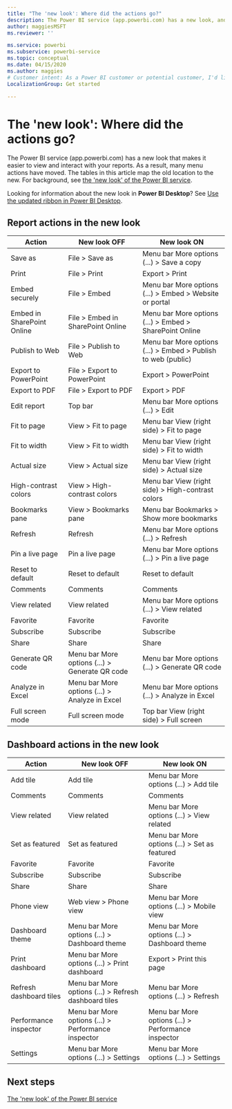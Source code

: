```yaml
---
title: "The 'new look': Where did the actions go?"
description: The Power BI service (app.powerbi.com) has a new look, and many actions have moved. This article features tables mapping the old locations to the new.
author: maggiesMSFT
ms.reviewer: ''

ms.service: powerbi
ms.subservice: powerbi-service
ms.topic: conceptual
ms.date: 04/15/2020
ms.author: maggies
# Customer intent: As a Power BI customer or potential customer, I'd like to know what the differences are between the previous look of the Power BI service and the new look
LocalizationGroup: Get started

---
```

# The 'new look': Where did the actions go?

The Power BI service (app.powerbi.com) has a new look that makes it easier to view and interact with your reports. As a result, many menu actions have moved. The tables in this article map the old location to the new. For background, see [the 'new look' of the Power BI service](service-new-look.md).

Looking for information about the new look in **Power BI Desktop**? See [Use the updated ribbon in Power BI Desktop](../create-reports/desktop-ribbon.md).

## Report actions in the new look

|Action  |New look OFF  |New look ON  |
|---------|---------|---------|
| Save as | File > Save as  | Menu bar More options (...) > Save a copy |
| Print | File > Print | Export > Print |
| Embed securely | File > Embed | Menu bar More options (...) > Embed > Website or portal |
| Embed in SharePoint Online | File > Embed in SharePoint Online | Menu bar More options (...) > Embed > SharePoint Online |
| Publish to Web | File > Publish to Web | Menu bar More options (...) > Embed > Publish to web (public) |
| Export to PowerPoint | File > Export to PowerPoint | Export > PowerPoint |
| Export to PDF | File > Export to PDF | Export > PDF |
|Edit report  | Top bar   | Menu bar More options (...) > Edit |
| Fit to page | View > Fit to page | Menu bar View (right side) > Fit to page |
| Fit to width | View > Fit to width | Menu bar View (right side) > Fit to width |
| Actual size | View > Actual size | Menu bar View (right side) > Actual size |
| High-contrast colors | View > High-contrast colors | Menu bar View (right side) > High-contrast colors |
| Bookmarks pane | View > Bookmarks pane |  Menu bar Bookmarks > Show more bookmarks |
| Refresh | Refresh | Menu bar More options (...) > Refresh |
| Pin a live page | Pin a live page | Menu bar More options (...) > Pin a live page |
| Reset to default | Reset to default | Reset to default |
| Comments | Comments | Comments |
| View related | View related | Menu bar More options (...) > View related |
| Favorite | Favorite | Favorite |
| Subscribe | Subscribe |Subscribe |
| Share | Share | Share |
| Generate QR code | Menu bar More options (...) > Generate QR code | Menu bar More options (...) > Generate QR code |
| Analyze in Excel | Menu bar More options (...) > Analyze in Excel | Menu bar More options (...) > Analyze in Excel |
| Full screen mode | Full screen mode | Top bar View (right side) > Full screen |

## Dashboard actions in the new look

|Action  |New look OFF  |New look ON  |
|---------|---------|---------|
| Add tile | Add tile | Menu bar More options (...) > Add tile |
| Comments | Comments | Comments |
| View related | View related | Menu bar More options (...) > View related |
| Set as featured | Set as featured| Menu bar More options (...) > Set as featured|
| Favorite | Favorite | Favorite |
| Subscribe | Subscribe |Subscribe |
| Share | Share | Share |
| Phone view | Web view > Phone view | Menu bar More options (...) > Mobile view |
| Dashboard theme | Menu bar More options (...) > Dashboard theme | Menu bar More options (...) > Dashboard theme |
| Print dashboard | Menu bar More options (...) > Print dashboard | Export > Print this page |
| Refresh dashboard tiles | Menu bar More options (...) > Refresh dashboard tiles | Menu bar More options (...) > Refresh |
| Performance inspector | Menu bar More options (...) > Performance inspector | Menu bar More options (...) > Performance inspector |
| Settings | Menu bar More options (...) > Settings | Menu bar More options (...) > Settings |

## Next steps

[The 'new look' of the Power BI service](service-new-look.md)
